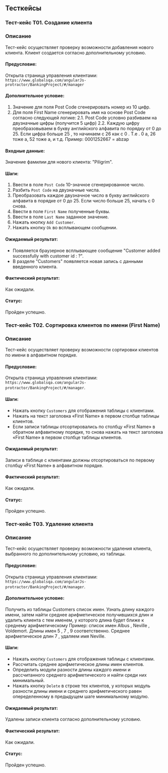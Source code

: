 ## Тесткейсы

### Тест-кейс Т01. Создание клиента

### Описание
Тест-кейс осуществляет проверку возможности добавления нового клиента. Клиент создается согласно дополнительному условию.

#### Предусловие:
Открыта страница управления клиентами: `https://www.globalsqa.com/angularJs-protractor/BankingProject/#/manager`

#### Дополнительное условие:
1. Значение для поля Post Code сгенерировать номер из 10 цифр.
2. Для поля First Name сгенерировать имя на основе Post Code согласно следующей логике:
   2.1. Post Code условно разбиваем на двузначные цифры (получится 5 цифр)
   2.2. Каждую цифру преобразовываем в букву английского алфавита по порядку от 0 до 25. Если цифра больше 25 , то начинаем с 26 как с 0 . Т.е . 0 a, 26 тоже a, 52 тоже a, и т.д.
   Пример: 0001252667 = abzap

#### Входные данные:
Значение фамилии для нового клиента: "Piligrim".

#### Шаги:
1. Ввести в поле `Post Code` 10-значное сгенерированное число.
2. Разбить `Post Code` на двузначные числа.
3. Преобразовать каждое двузначное число в букву английского алфавита в порядке от 0 до 25. Если число больше 25, начать с 0 снова.
4. Ввести в поле `First Name` полученные буквы.
5. Ввести в поле `Last Name` заданное значение.
6. Нажать кнопку `Add Customer`.
7. Нажать кнопку `Ok` во всплывающем сообщении.

#### Ожидаемый результат:
* Появляется браузерное всплывающее сообщение "Customer added successfully with customer id : ?".
* В разделе "Customers" появляется новая запись с данными введенного клиента.

#### Фактический результат:
Как ожидали.

#### Статус:
Пройден успешно.



### Тест-кейс Т02. Сортировка клиентов по имени (First Name)

### Описание
Тест-кейс осуществляет проверку возможности сортировки клиентов по имени в алфавитном порядке.

#### Предусловие:
Открыта страница управления клиентами: `https://www.globalsqa.com/angularJs-protractor/BankingProject/#/manager`.

#### Шаги:
* Нажать кнопку `Customers` для отображения таблицы с клиентами.
* Нажать на текст заголовка «First Name» в первом столбце таблицы клиентов.
* Если записи таблицы отсортировались по столбцу «First Name» в обратном алфавитному порядке, то снова нажать на текст заголовка «First Name» в первом столбце таблицы клиентов.

#### Ожидаемый результат:
Записи в таблице с клиентами должны отсортироваться по первому столбцу «First Name» в алфавитном порядке.

#### Фактический результат:
Как ожидали.

#### Статус:
Пройден успешно.


### Тест-кейс Т03. Удаление клиента

### Описание
Тест-кейс осуществляет проверку возможности удаления клиента, выбранного по дополнительному условию, из таблицы.

#### Предусловие:
Открыта страница управления клиентами: `https://www.globalsqa.com/angularJs-protractor/BankingProject/#/manager`.

#### Дополнительное условие:
Получить из таблицы Customers список имен. Узнать длину каждого имени, затем найти среднее арифметическое получившихся длин и удалить клиента с тем именем, у которого длина будет ближе к среднему арифметическому
Пример: список имен
Albus , Neville , Voldemort. Длины имен 5 , 7 , 9 соответственно.
Среднее арифметическое длин 7 , удаляем имя Neville.

#### Шаги:
* Нажать кнопку `Customers` для отображения таблицы с клиентами.
* Рассчитать среднее арифметическое длины имен клиентов.
* Определить модули разности длины каждого имени и рассчитанного среднего арифметического и найти среди них минимальный.
* Нажать кнопку `Delete` в строке тех клиентов, у которых модуль разности длины имени и среднего арифметического равен опеределенному в предыдущем шаге минимальному модулю.

#### Ожидаемый результат:
Удалены записи клиента согласно дополнительному условию.

#### Фактический результат:
Как ожидали.

#### Статус:
Пройден успешно.
